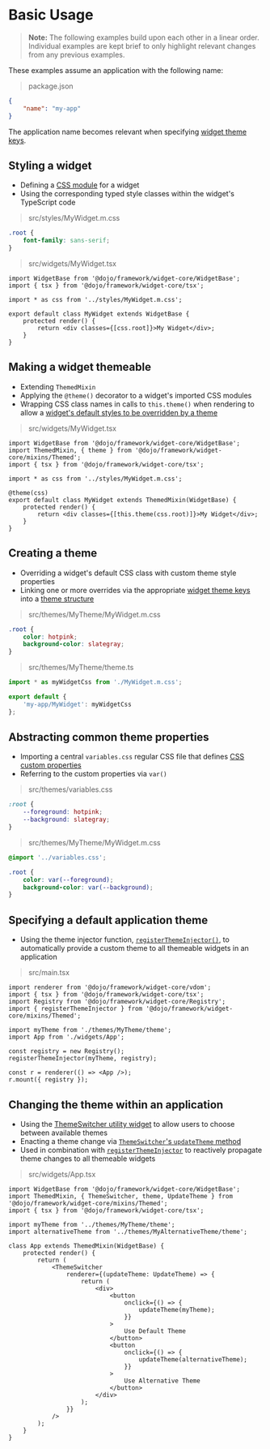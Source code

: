 # Basic Usage

> **Note:** The following examples build upon each other in a linear order. Individual examples are kept brief to only highlight relevant changes from any previous examples.

These examples assume an application with the following name:

> package.json

```json
{
	"name": "my-app"
}
```

The application name becomes relevant when specifying [widget theme keys](./supplemental.md#widget-theme-keys).

## Styling a widget

-   Defining a [CSS module](./supplemental.md#structural-widget-styling) for a widget
-   Using the corresponding typed style classes within the widget's TypeScript code

> src/styles/MyWidget.m.css

```css
.root {
	font-family: sans-serif;
}
```

> src/widgets/MyWidget.tsx

```tsx
import WidgetBase from '@dojo/framework/widget-core/WidgetBase';
import { tsx } from '@dojo/framework/widget-core/tsx';

import * as css from '../styles/MyWidget.m.css';

export default class MyWidget extends WidgetBase {
	protected render() {
		return <div classes={[css.root]}>My Widget</div>;
	}
}
```

## Making a widget themeable

-   Extending `ThemedMixin`
-   Applying the `@theme()` decorator to a widget's imported CSS modules
-   Wrapping CSS class names in calls to `this.theme()` when rendering to allow a [widget's default styles to be overridden by a theme](./supplemental.md#making-themeable-widgets)

> src/widgets/MyWidget.tsx

```tsx
import WidgetBase from '@dojo/framework/widget-core/WidgetBase';
import ThemedMixin, { theme } from '@dojo/framework/widget-core/mixins/Themed';
import { tsx } from '@dojo/framework/widget-core/tsx';

import * as css from '../styles/MyWidget.m.css';

@theme(css)
export default class MyWidget extends ThemedMixin(WidgetBase) {
	protected render() {
		return <div classes={[this.theme(css.root)]}>My Widget</div>;
	}
}
```

## Creating a theme

-   Overriding a widget's default CSS class with custom theme style properties
-   Linking one or more overrides via the appropriate [widget theme keys](./supplemental.md#widget-theme-keys) into a [theme structure](./supplemental.md#working-with-themes)

> src/themes/MyTheme/MyWidget.m.css

```css
.root {
	color: hotpink;
	background-color: slategray;
}
```

> src/themes/MyTheme/theme.ts

```ts
import * as myWidgetCss from './MyWidget.m.css';

export default {
	'my-app/MyWidget': myWidgetCss
};
```

## Abstracting common theme properties

-   Importing a central `variables.css` regular CSS file that defines [CSS custom properties](./supplemental.md#css-custom-properties)
-   Referring to the custom properties via `var()`

> src/themes/variables.css

```css
:root {
	--foreground: hotpink;
	--background: slategray;
}
```

> src/themes/MyTheme/MyWidget.m.css

```css
@import '../variables.css';

.root {
	color: var(--foreground);
	background-color: var(--background);
}
```

## Specifying a default application theme

-   Using the theme injector function, [`registerThemeInjector()`](./supplemental.md#making-themeable-applications), to automatically provide a custom theme to all themeable widgets in an application

> src/main.tsx

```tsx
import renderer from '@dojo/framework/widget-core/vdom';
import { tsx } from '@dojo/framework/widget-core/tsx';
import Registry from '@dojo/framework/widget-core/Registry';
import { registerThemeInjector } from '@dojo/framework/widget-core/mixins/Themed';

import myTheme from './themes/MyTheme/theme';
import App from './widgets/App';

const registry = new Registry();
registerThemeInjector(myTheme, registry);

const r = renderer(() => <App />);
r.mount({ registry });
```

## Changing the theme within an application

-   Using the [ThemeSwitcher utility widget](./supplemental.md#changing-the-currently-active-theme) to allow users to choose between available themes
-   Enacting a theme change via [`ThemeSwitcher`'s `updateTheme` method](./supplemental.md#themeswitcher-properties)
-   Used in combination with [`registerThemeInjector`](./supplemental.md#making-themeable-applications) to reactively propagate theme changes to all themeable widgets

> src/widgets/App.tsx

```tsx
import WidgetBase from '@dojo/framework/widget-core/WidgetBase';
import ThemedMixin, { ThemeSwitcher, theme, UpdateTheme } from '@dojo/framework/widget-core/mixins/Themed';
import { tsx } from '@dojo/framework/widget-core/tsx';

import myTheme from '../themes/MyTheme/theme';
import alternativeTheme from '../themes/MyAlternativeTheme/theme';

class App extends ThemedMixin(WidgetBase) {
	protected render() {
		return (
			<ThemeSwitcher
				renderer={(updateTheme: UpdateTheme) => {
					return (
						<div>
							<button
								onclick={() => {
									updateTheme(myTheme);
								}}
							>
								Use Default Theme
							</button>
							<button
								onclick={() => {
									updateTheme(alternativeTheme);
								}}
							>
								Use Alternative Theme
							</button>
						</div>
					);
				}}
			/>
		);
	}
}
```
